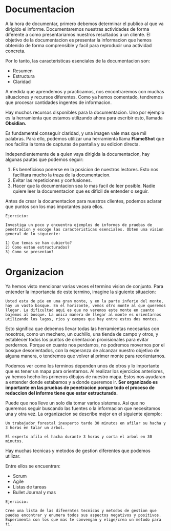 # Documentacion

A la hora de documentar, primero debemos determinar el publico al que va dirigido el informe. Documentaremos nuestras actividades de forma diferente a como presentariamos nuestros resultados a un cliente. El objetivo de la documentacion es presentar la informacion que hemos obtenido de forma comprensible y facil para reproducir una actividad concreta.

Por lo tanto, las caracteristicas esenciales de la documentacion son:

<ul>
	<li>Resumen</li>
	<li>Estructura</li>
	<li>Claridad</li>
</ul>

A medida que aprendemos y practicamos, nos encontraremos con muchas situaciones y recursos diferentes. Como ya hemos comentado, tendremos que procesar cantidades ingentes de informacion.

Hay muchos recursos disponibles para la documentacion. Uno por ejemplo es la herramienta que estamos utilizando ahora para escribir esto, llamada **Obsidian.**

Es fundamental conseguir claridad, y una imagen vale mas que mil palabras. Para ello, podemos utilizar una herramienta llama **FlameShot** que nos facilita la toma de capturas de pantalla y su edicion directa.

Independientemente de a quien vaya dirigida la documentacion, hay algunas pautas que podemos seguir:

<ol>
	<li>Es beneficioso ponerse en la posicion de nuestros lectores. Esto nos facilitara mucho la traza de la documentacion.</li>
	<li>Evitar las repeticiones y confusiones.</li>
	<li>Hacer que la documentacion sea lo mas facil de leer posible. Nadie quiere leer la documentacion que es dificil de entender o seguir.</li>
</ol>

Antes de crear la documentacion para nuestros clientes, podemos aclarar que puntos son los mas impotantes para ellos.

```
Ejercicio:

Investiga un poco y encuentra ejemplos de informes de pruebas de penetracion y escoge las caracteristicas esenciales. Obten una vision general de lo siguiente:

1) Que temas se han cubierto?
2) Como estan estructurados?
3) Como se presentan?
```

# Organizacion

Ya hemos visto mencionar varias veces el termino vision de conjunto. Para entender la importancia de este termino, imagine la siguiente situacion:

```
Usted esta de pie en una gran monte, y en la parte inferio del monte, hay un vasto bosque. En el horizonte, vemos otro monte al que queremos llegar. La dificultad aqui es que no veremos este monte en cuanto bajemos al bosque. La unica manera de llegar al monte es orientarnos utilizando los lagos, rios y campos que hay entre estos dos montes.
```

Esto significa que debemos llevar todas las herramientas necesarias con nosotros, como un mechero, un cuchillo, una tienda de campo y otros, y establecer todos los puntos de orientacion provisionales para evitar perdernos. Porque en cuanto nos perdamos, no podremos movernos por el bosque desorientados, con la esperanza de alcanzar nuestro objetivo de alguna manera, o tendremos que volver al primer monte para reorientarnos.

Podemos ver como los terminos dependen unos de otros y lo importante que es tener un mapa para orientarnos. Al realizar los ejercicios anteriores, ya hemos hecho los primeros dibujos de nuestro mapa. Estos nos ayudaran a entender donde estabamos y a donde queremos ir. **Ser organizado es importante en las pruebas de penetracion porque todo el proceso de redaccion del informe tiene que estar estructurado.**

Puede que nos lleve un solo dia tomar varios sistemas. Asi que no queremos seguir buscando las fuentes o la informacion que necesitamos una y otra vez. La organizacion se describe mejor en el siguiente ejemplo:

```
Un trabajador forestal inexperto tarde 30 minutos en afilar su hacha y 3 horas en talar un arbol.

El experto afila el hacha durante 3 horas y corta el arbol en 30 minutos.
```

Hay muchas tecnicas y metodos de gestion diferentes que podemos utilizar.

Entre ellos se encuentran:

<ul>
	<li>Scrum</li>
	<li>Agile</li>
	<li>Listas de tareas</li>
	<li>Bullet Journal y mas</li>
</ul>

```
Ejercicio:

Cree una lista de las difeerntes tecnicas y metodos de gestion que puedas encontrar y enumera todos sus aspectos negativos y positivos. Experimenta con los que mas te convengan y elige/crea un metodo para ti.
```



